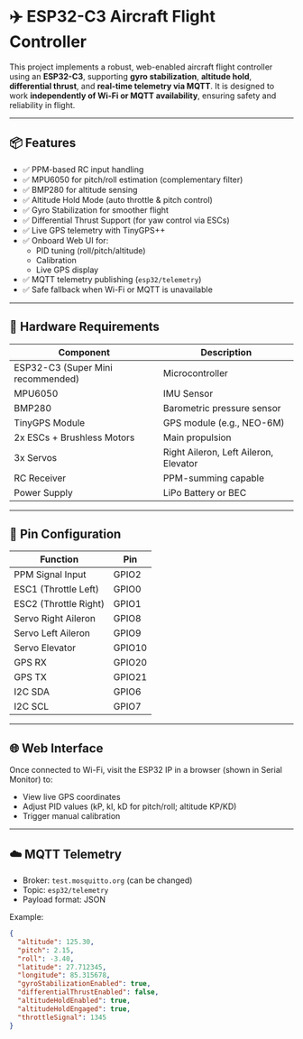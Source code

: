 # ✈️ ESP32-C3 Aircraft Flight Controller

This project implements a robust, web-enabled aircraft flight controller using an **ESP32-C3**, supporting **gyro stabilization**, **altitude hold**, **differential thrust**, and **real-time telemetry via MQTT**. It is designed to work **independently of Wi-Fi or MQTT availability**, ensuring safety and reliability in flight.

---

## 📦 Features

- ✅ PPM-based RC input handling
- ✅ MPU6050 for pitch/roll estimation (complementary filter)
- ✅ BMP280 for altitude sensing
- ✅ Altitude Hold Mode (auto throttle & pitch control)
- ✅ Gyro Stabilization for smoother flight
- ✅ Differential Thrust Support (for yaw control via ESCs)
- ✅ Live GPS telemetry with TinyGPS++
- ✅ Onboard Web UI for:
  - PID tuning (roll/pitch/altitude)
  - Calibration
  - Live GPS display
- ✅ MQTT telemetry publishing (`esp32/telemetry`)
- ✅ Safe fallback when Wi-Fi or MQTT is unavailable

---

## 🔧 Hardware Requirements

| Component            | Description                       |
|---------------------|-----------------------------------|
| ESP32-C3 (Super Mini recommended) | Microcontroller |
| MPU6050              | IMU Sensor                        |
| BMP280               | Barometric pressure sensor        |
| TinyGPS Module       | GPS module (e.g., NEO-6M)         |
| 2x ESCs + Brushless Motors | Main propulsion             |
| 3x Servos            | Right Aileron, Left Aileron, Elevator |
| RC Receiver          | PPM-summing capable               |
| Power Supply         | LiPo Battery or BEC               |

---

## 📶 Pin Configuration

| Function              | Pin |
|-----------------------|-----|
| PPM Signal Input      | GPIO2 |
| ESC1 (Throttle Left)  | GPIO0 |
| ESC2 (Throttle Right) | GPIO1 |
| Servo Right Aileron   | GPIO8 |
| Servo Left Aileron    | GPIO9 |
| Servo Elevator        | GPIO10 |
| GPS RX                | GPIO20 |
| GPS TX                | GPIO21 |
| I2C SDA               | GPIO6 |
| I2C SCL               | GPIO7 |

---

## 🌐 Web Interface

Once connected to Wi-Fi, visit the ESP32 IP in a browser (shown in Serial Monitor) to:

- View live GPS coordinates
- Adjust PID values (kP, kI, kD for pitch/roll; altitude KP/KD)
- Trigger manual calibration

---

## ☁️ MQTT Telemetry

- Broker: `test.mosquitto.org` (can be changed)
- Topic: `esp32/telemetry`
- Payload format: JSON

Example:
```json
{
  "altitude": 125.30,
  "pitch": 2.15,
  "roll": -3.40,
  "latitude": 27.712345,
  "longitude": 85.315678,
  "gyroStabilizationEnabled": true,
  "differentialThrustEnabled": false,
  "altitudeHoldEnabled": true,
  "altitudeHoldEngaged": true,
  "throttleSignal": 1345
}
